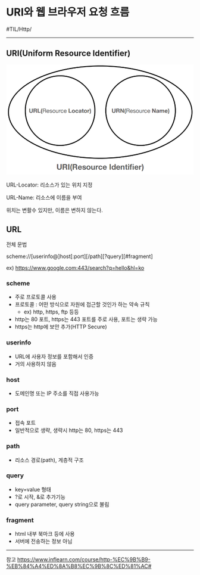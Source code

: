 # URI와 웹 브라우저 요청 흐름
#TIL/Http/

---

## URI(Uniform Resource Identifier)

![](./images/웹브요흐_1.PNG)

URL-Locator: 리소스가 있는 위치 지정

URL-Name: 리소스에 이름을 부여

위치는 변활수 있지만, 이름은 변하지 않는다.

## URL
전체 문법

scheme://[userinfo@]host[:port][/path][?query][#fragment]

ex) https://www.google.com:443/search?q=hello&hl=ko

### scheme
- 주로 프로토콜 사용
- 프로토콜 : 어떤 방식으로 자원에 접근할 것인가 하는 약속 규칙
    - ex) http, https, ftp 등등
- http는 80 포트, https는 443 포트를 주로 사용, 포트는 생략 가능
- https는 http에 보안 추가(HTTP Secure)

### userinfo
- URL에 사용자 정보를 포함해서 인증
- 거의 사용하지 않음

### host
- 도메인명 또는 IP 주소를 직접 사용가능

### port
- 접속 포트
- 일반적으로 생략, 생략시 http는 80, https는 443

### path
- 리소스 경로(path), 게층적 구조

### query
- key=value 형태
- ?로 시작, &로 추가기능 
- query parameter, query string으로 불림

### fragment
- html 내부 북마크 등에 사용
- 서버에 전송하는 정보 아님




---
참고
https://www.inflearn.com/course/http-%EC%9B%B9-%EB%84%A4%ED%8A%B8%EC%9B%8C%ED%81%AC#